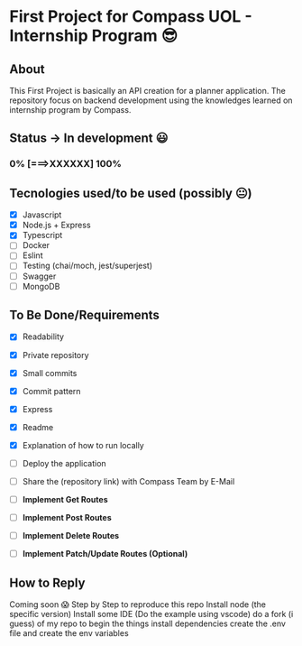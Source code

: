 # First Project for Compass UOL - Internship Program 😎

## About
This First Project is basically an API creation for a planner application. The repository focus on backend development using the knowledges learned on internship program by Compass.

## Status -> In development 😃
### 0% [===>XXXXXX] 100%

## Tecnologies used/to be used (possibly 😐)
- [X] Javascript
- [X] Node.js + Express
- [X] Typescript
- [ ] Docker
- [ ] Eslint
- [ ] Testing (chai/moch, jest/superjest)
- [ ] Swagger
- [ ] MongoDB

## To Be Done/Requirements
- [X] Readability
- [X] Private repository
- [X] Small commits
- [X] Commit pattern
- [X] Express
- [X] Readme
- [X] Explanation of how to run locally
- [ ] Deploy the application
- [ ] Share the (repository link) with Compass Team by E-Mail
- [ ] **Implement Get Routes**
- [ ] **Implement Post Routes**
- [ ] **Implement Delete Routes**
- [ ] **Implement Patch/Update Routes (Optional)**


## How to Reply
Coming soon 😱
Step by Step to reproduce this repo
Install node (the specific version)
Install some IDE (Do the example using vscode)
do a fork (i guess) of my repo to begin the things
install dependencies
create the .env file and create the env variables

